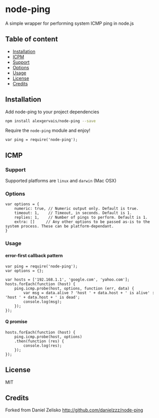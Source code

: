 # node-ping

A simple wrapper for performing system ICMP ping in node.js

## Table of content

* [Installation](#installation)
* [ICPM](#icmp)
 * [Support](#support)
 * [Options](#options)
 * [Usage](#usage)
* [License](#license)
* [Credits](#credits)

## Installation

Add node-ping to your project dependencies
```bash
npm install alexgervais/node-ping --save
```

Require the `node-ping` module and enjoy!
```node
var ping = require('node-ping');
```

## ICMP

### Support

Supported platforms are `linux` and `darwin` (Mac OSX)

### Options

```node
var options = {
    numeric: true, // Numeric output only. Default is true.
    timeout: 1,    // Timeout, in seconds. Default is 1.
    replies: 1,    // Number of pings to perform. Default is 1.
    extra: []     // Any other options to be passed as-is to the system process. These can be platform-dependant.
}
```

### Usage

#### error-first callback pattern

```node
var ping = require('node-ping');
var options = {};

var hosts = ['192.168.1.1', 'google.com', 'yahoo.com'];
hosts.forEach(function (host) {
    ping.icmp.probe(host, options, function (err, data) {
        var msg = data.alive ? 'host ' + data.host + ' is alive' : 'host ' + data.host + ' is dead';
        console.log(msg);
    });
});
```

#### Q promise

```node
hosts.forEach(function (host) {
    ping.icmp.probe(host, options)
    .then(function (res) {
        console.log(res);
    });
});
```

## License

MIT

## Credits

Forked from Daniel Zelisko http://github.com/danielzzz/node-ping
